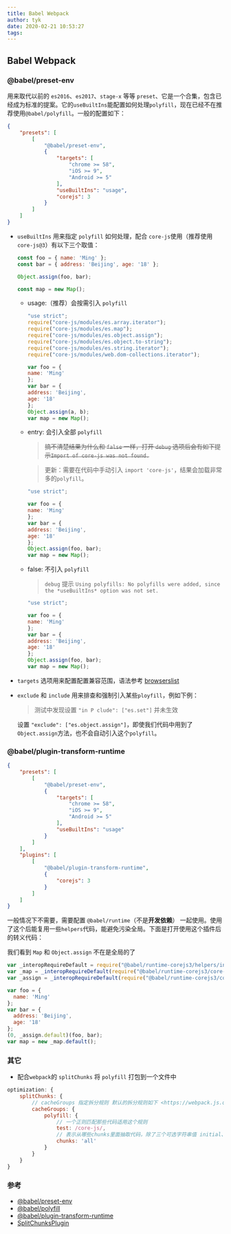 ```yaml
---
title: Babel Webpack
author: tyk
date: 2020-02-21 10:53:27
tags:
---
```


##  Babel Webpack

### @babel/preset-env

用来取代以前的 `es2016`、`es2017`、`stage-x` 等等 `preset`、它是一个合集，包含已经成为标准的提案。它的`useBuiltIns`能配置如何处理`polyfill`，现在已经不在推荐使用`@babel/polyfill`。一般的配置如下：

``` json 
{
	"presets": [
		[
			"@babel/preset-env",
			{
				"targets": [
					"chrome >= 58",
					"iOS >= 9",
					"Android >= 5"
				],
				"useBuiltIns": "usage",
				"corejs": 3
			}
		]
	]
}
```

- `useBuiltIns` 用来指定 `polyfill` 如何处理，配合 `core-js`使用（推荐使用`core-js@3`）有以下三个取值：

	```js 
	const foo = { name: 'Ming' };
	const bar = { address: 'Beijing', age: '18' };

	Object.assign(foo, bar);

	const map = new Map();
	```

	- usage:（推荐）会按需引入 `polyfill`
	
		```js
		"use strict";
		require("core-js/modules/es.array.iterator");
		require("core-js/modules/es.map");
		require("core-js/modules/es.object.assign");
		require("core-js/modules/es.object.to-string");
		require("core-js/modules/es.string.iterator");
		require("core-js/modules/web.dom-collections.iterator");

		var foo = {
		name: 'Ming'
		};
		var bar = {
		address: 'Beijing',
		age: '18'
		};
		Object.assign(a, b);
		var map = new Map();
		```
	- entry: 会引入全部 `polyfill`

		> ~~搞不清楚结果为什么和 `false` 一样，打开 `debug` 选项后会有如下提示`Import of core-js was not found.`~~

		> 更新：需要在代码中手动引入 `import 'core-js'`，结果会加载非常多的`polyfill`。

		```js
		"use strict";

		var foo = {
		name: 'Ming'
		};
		var bar = {
		address: 'Beijing',
		age: '18'
		};
		Object.assign(foo, bar);
		var map = new Map();
		```
	- false: 不引入 `polyfill`

		> `debug` 提示 `Using polyfills: No polyfills were added, since the *useBuiltIns* option was not set.` 

		```js 
		"use strict";

		var foo = {
		name: 'Ming'
		};
		var bar = {
		address: 'Beijing',
		age: '18'
		};
		Object.assign(foo, bar);
		var map = new Map();
		```

- `targets` 选项用来配置配置兼容范围，语法参考 [browserslist](https://github.com/browserslist/browserslist)

- `exclude` 和 `include` 用来排查和强制引入某些`ployfill`，例如下例：

	> 测试中发现设置 `"in P clude": ["es.set"]` 并未生效 

	设置 `"exclude": ["es.object.assign"]`，即使我们代码中用到了`Object.assign`方法，也不会自动引入这个`polyfill`。


### @babel/plugin-transform-runtime

``` json 
{
	"presets": [
		[
			"@babel/preset-env",
			{
				"targets": [
					"chrome >= 58",
					"iOS >= 9",
					"Android >= 5"
				],
				"useBuiltIns": "usage"
			}
		]
	],
	"plugins": [
		[
			"@babel/plugin-transform-runtime",
			{
				"corejs": 3
			}
		]
	]
}
```

一般情况下不需要，需要配置 `@babel/runtime`（不是**开发依赖**） 一起使用。使用了这个后能复用一些`helpers`代码，能避免污染全局。下面是打开使用这个插件后的转义代码：

我们看到 `Map` 和 `Object.assign` 不在是全局的了
```js 
var _interopRequireDefault = require("@babel/runtime-corejs3/helpers/interopRequireDefault");
var _map = _interopRequireDefault(require("@babel/runtime-corejs3/core-js-stable/map"));
var _assign = _interopRequireDefault(require("@babel/runtime-corejs3/core-js-stable/object/assign"));

var foo = {
  name: 'Ming'
};
var bar = {
  address: 'Beijing',
  age: '18'
};
(0, _assign.default)(foo, bar);
var map = new _map.default();
```

### 其它 

- 配合`webpack`的 `splitChunks` 将 `polyfill` 打包到一个文件中

``` js 
optimization: {
	splitChunks: {
		// cacheGroups 指定拆分规则 默认的拆分规则如下 <https://webpack.js.org/plugins/split-chunks-plugin/#optimizationsplitchunks>
		cacheGroups: {
			polyfill: {
				// 一个正则匹配那些代码适用这个规则
				test: /core-js/, 
				// 表示从哪些chunks里面抽取代码，除了三个可选字符串值 initial、async、all 之外，还可以通过函数来过滤所需的 chunks
				chunks: 'all' 
			}
		}
	}
}
```

### 参考

- [@babel/preset-env](https://www.babeljs.cn/docs/babel-preset-env)
- [@babel/polyfill](https://www.babeljs.cn/docs/babel-polyfill)
- [@babel/plugin-transform-runtime](https://www.babeljs.cn/docs/babel-plugin-transform-runtime)
- [SplitChunksPlugin](https://webpack.js.org/plugins/split-chunks-plugin/#splitchunkschunks)